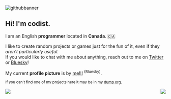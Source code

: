 ![githubbanner](https://github.com/user-attachments/assets/3ecc78fc-7f56-432b-b6f2-8197ada82699)

## Hi! I'm **codist**.
I am an English **programmer** located in **Canada**. 🇨🇦

I like to create random projects or games just for the fun of it, even if they *aren't particularly useful.*\
If you would like to chat with me about anything, reach out to me on [Twitter](https://twitter.com/ImCodist) or [Bluesky](https://bsky.app/profile/imcodist.xyz)!

My current **profile picture** is by [me!!!](https://bsky.app/profile/imcodist.xyz) <sup>(Bluesky)</sup>.

<sub>If you can't find one of my projects here it may be in my [dump org](https://github.com/codists-dump).</sub>

<p>
  <a href="https://skillicons.dev" alt="Programming Skills">
    <img src="https://skillicons.dev/icons?i=py,java" align="left"/>
  </a>
</p>

<p>
  <a href="https://skillicons.dev" alt="Game Development Skills">
    <img src="https://skillicons.dev/icons?i=gamemakerstudio,godot" align="right"/>
  </a>
</p>
